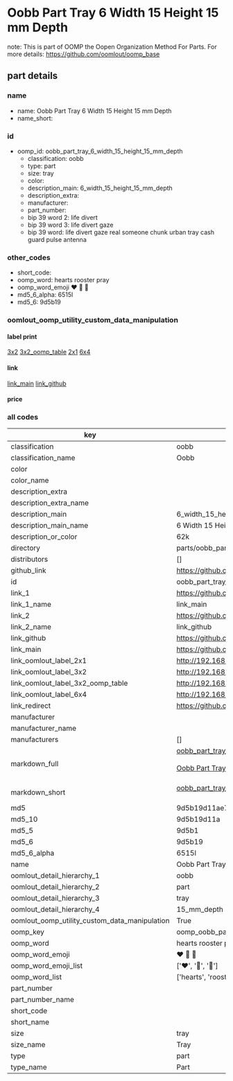 # Oobb Part Tray 6 Width 15 Height 15 mm Depth  

note: This is part of OOMP the Oopen Organization Method For Parts. For more details: https://github.com/oomlout/oomp_base

##  part details
  







### name
* name: Oobb Part Tray 6 Width 15 Height 15 mm Depth
* name_short: 
### id
* oomp_id: oobb_part_tray_6_width_15_height_15_mm_depth
  * classification: oobb
  * type: part
  * size: tray
  * color: 
  * description_main: 6_width_15_height_15_mm_depth
  * description_extra: 
  * manufacturer: 
  * part_number: 
  * bip 39 word 2: life divert
  * bip 39 word 3: life divert gaze
  * bip 39 word: life divert gaze real someone chunk urban tray cash guard pulse antenna

### other_codes
* short_code: 
* oomp_word: hearts rooster pray
* oomp_word_emoji :hearts: :rooster: :pray:
* md5_6_alpha: 6515l
* md5_6: 9d5b19






### oomlout_oomp_utility_custom_data_manipulation
#### label print
[3x2](http://192.168.1.245:1112/?label=oomp%206515l)
[3x2_oomp_table](http://192.168.1.108:1112/?label=oomp%206515l)
[2x1](http://192.168.1.242:1112/?label=oomp%206515l)
[6x4](http://192.168.1.55:1112/?label=oomp%206515l)    

#### link

[link_main](https://github.com/oomlout/oomlout_oomp_version_1_messy/tree/main/parts/oobb_part_tray_6_width_15_height_15_mm_depth) [link_github](https://github.com/oomlout/oomlout_oomp_version_1_messy/tree/main/parts/oobb_part_tray_6_width_15_height_15_mm_depth)                             

#### price







### all codes 
| key | value |  
| --- | --- |  
| classification | oobb |  
| classification_name | Oobb |  
| color |  |  
| color_name |  |  
| description_extra |  |  
| description_extra_name |  |  
| description_main | 6_width_15_height_15_mm_depth |  
| description_main_name | 6 Width 15 Height 15 mm Depth |  
| description_or_color | 62k |  
| directory | parts/oobb_part_tray_6_width_15_height_15_mm_depth |  
| distributors | [] |  
| github_link | https://github.com/oomlout/oomlout_oomp_part_src/tree/main/parts/oobb_part_tray_6_width_15_height_15_mm_depth |  
| id | oobb_part_tray_6_width_15_height_15_mm_depth |  
| link_1 | https://github.com/oomlout/oomlout_oomp_version_1_messy/tree/main/parts/oobb_part_tray_6_width_15_height_15_mm_depth |  
| link_1_name | link_main |  
| link_2 | https://github.com/oomlout/oomlout_oomp_version_1_messy/tree/main/parts/oobb_part_tray_6_width_15_height_15_mm_depth |  
| link_2_name | link_github |  
| link_github | https://github.com/oomlout/oomlout_oomp_version_1_messy/tree/main/parts/oobb_part_tray_6_width_15_height_15_mm_depth |  
| link_main | https://github.com/oomlout/oomlout_oomp_version_1_messy/tree/main/parts/oobb_part_tray_6_width_15_height_15_mm_depth |  
| link_oomlout_label_2x1 | http://192.168.1.242:1112/?label=oomp%206515l |  
| link_oomlout_label_3x2 | http://192.168.1.245:1112/?label=oomp%206515l |  
| link_oomlout_label_3x2_oomp_table | http://192.168.1.108:1112/?label=oomp%206515l |  
| link_oomlout_label_6x4 | http://192.168.1.55:1112/?label=oomp%206515l |  
| link_redirect | https://github.com/oomlout/oomlout_oomp_version_1_messy/tree/main/parts/oobb_part_tray_6_width_15_height_15_mm_depth |  
| manufacturer |  |  
| manufacturer_name |  |  
| manufacturers | [] |  
| markdown_full | [oobb_part_tray_6_width_15_height_15_mm_depth](none)<br>[](none)<br>[Oobb Part Tray 6 Width 15 Height 15 Mm Depth](none)<br><br> |  
| markdown_short | [oobb_part_tray_6_width_15_height_15_mm_depth](none)<br><br> |  
| md5 | 9d5b19d11ae7bde8a2e78b2ec14ff40a |  
| md5_10 | 9d5b19d11a |  
| md5_5 | 9d5b1 |  
| md5_6 | 9d5b19 |  
| md5_6_alpha | 6515l |  
| name | Oobb Part Tray 6 Width 15 Height 15 mm Depth |  
| oomlout_detail_hierarchy_1 | oobb |  
| oomlout_detail_hierarchy_2 | part |  
| oomlout_detail_hierarchy_3 | tray |  
| oomlout_detail_hierarchy_4 | 15_mm_depth |  
| oomlout_oomp_utility_custom_data_manipulation | True |  
| oomp_key | oomp_oobb_part_tray_6_width_15_height_15_mm_depth |  
| oomp_word | hearts rooster pray |  
| oomp_word_emoji | :hearts: :rooster: :pray: |  
| oomp_word_emoji_list | [':hearts:', ':rooster:', ':pray:'] |  
| oomp_word_list | ['hearts', 'rooster', 'pray'] |  
| part_number |  |  
| part_number_name |  |  
| short_code |  |  
| short_name |  |  
| size | tray |  
| size_name | Tray |  
| type | part |  
| type_name | Part |  
